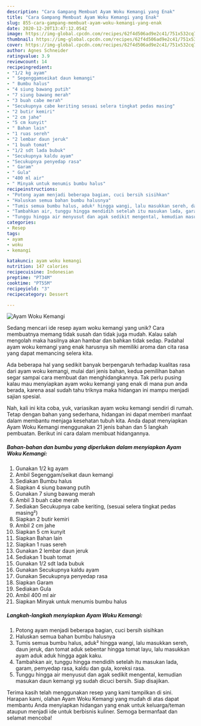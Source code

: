 ```yaml
---
description: "Cara Gampang Membuat Ayam Woku Kemangi yang Enak"
title: "Cara Gampang Membuat Ayam Woku Kemangi yang Enak"
slug: 855-cara-gampang-membuat-ayam-woku-kemangi-yang-enak
date: 2020-12-20T13:47:12.054Z
image: https://img-global.cpcdn.com/recipes/62f4d506ad9e2c41/751x532cq70/ayam-woku-kemangi-foto-resep-utama.jpg
thumbnail: https://img-global.cpcdn.com/recipes/62f4d506ad9e2c41/751x532cq70/ayam-woku-kemangi-foto-resep-utama.jpg
cover: https://img-global.cpcdn.com/recipes/62f4d506ad9e2c41/751x532cq70/ayam-woku-kemangi-foto-resep-utama.jpg
author: Agnes Schneider
ratingvalue: 3.9
reviewcount: 14
recipeingredient:
- "1/2 kg ayam"
- " Segenggamseikat daun kemangi"
- " Bumbu halus"
- "4 siung bawang putih"
- "7 siung bawang merah"
- "3 buah cabe merah"
- "Secukupnya cabe keriting sesuai selera tingkat pedas masing"
- "2 butir kemiri"
- "2 cm jahe"
- "5 cm kunyit"
- " Bahan lain"
- "1 ruas sereh"
- "2 lembar daun jeruk"
- "1 buah tomat"
- "1/2 sdt lada bubuk"
- "Secukupnya kaldu ayam"
- "Secukupnya penyedap rasa"
- " Garam"
- " Gula"
- "400 ml air"
- " Minyak untuk menumis bumbu halus"
recipeinstructions:
- "Potong ayam menjadi beberapa bagian, cuci bersih sisihkan"
- "Haluskan semua bahan bumbu halusnya"
- "Tumis semua bumbu halus, aduk² hingga wangi, lalu masukkan sereh, daun jeruk, dan tomat aduk sebentar hingga tomat layu, lalu masukkan ayam aduk aduk hingga agak kaku."
- "Tambahkan air, tunggu hingga mendidih setelah itu masukan lada, garam, pemyedap rasa, kaldu dan gula, koreksi rasa."
- "Tunggu hingga air menyusut dan agak sedikit mengental, kemudian masukan daun kemangi yg sudah dicuci bersih. Siap disajikan."
categories:
- Resep
tags:
- ayam
- woku
- kemangi

katakunci: ayam woku kemangi 
nutrition: 147 calories
recipecuisine: Indonesian
preptime: "PT34M"
cooktime: "PT55M"
recipeyield: "3"
recipecategory: Dessert

---
```



![Ayam Woku Kemangi](https://img-global.cpcdn.com/recipes/62f4d506ad9e2c41/751x532cq70/ayam-woku-kemangi-foto-resep-utama.jpg)

Sedang mencari ide resep ayam woku kemangi yang unik? Cara membuatnya memang tidak susah dan tidak juga mudah. Kalau salah mengolah maka hasilnya akan hambar dan bahkan tidak sedap. Padahal ayam woku kemangi yang enak harusnya sih memiliki aroma dan cita rasa yang dapat memancing selera kita.



Ada beberapa hal yang sedikit banyak berpengaruh terhadap kualitas rasa dari ayam woku kemangi, mulai dari jenis bahan, kedua pemilihan bahan segar sampai cara membuat dan menghidangkannya. Tak perlu pusing kalau mau menyiapkan ayam woku kemangi yang enak di mana pun anda berada, karena asal sudah tahu triknya maka hidangan ini mampu menjadi sajian spesial.


Nah, kali ini kita coba, yuk, variasikan ayam woku kemangi sendiri di rumah. Tetap dengan bahan yang sederhana, hidangan ini dapat memberi manfaat dalam membantu menjaga kesehatan tubuh kita. Anda dapat menyiapkan Ayam Woku Kemangi menggunakan 21 jenis bahan dan 5 langkah pembuatan. Berikut ini cara dalam membuat hidangannya.

<!--inarticleads1-->

##### Bahan-bahan dan bumbu yang diperlukan dalam menyiapkan Ayam Woku Kemangi:

1. Gunakan 1/2 kg ayam
1. Ambil  Segenggam/seikat daun kemangi
1. Sediakan  Bumbu halus
1. Siapkan 4 siung bawang putih
1. Gunakan 7 siung bawang merah
1. Ambil 3 buah cabe merah
1. Sediakan Secukupnya cabe keriting, (sesuai selera tingkat pedas masing²)
1. Siapkan 2 butir kemiri
1. Ambil 2 cm jahe
1. Siapkan 5 cm kunyit
1. Siapkan  Bahan lain
1. Siapkan 1 ruas sereh
1. Gunakan 2 lembar daun jeruk
1. Sediakan 1 buah tomat
1. Gunakan 1/2 sdt lada bubuk
1. Gunakan Secukupnya kaldu ayam
1. Gunakan Secukupnya penyedap rasa
1. Siapkan  Garam
1. Sediakan  Gula
1. Ambil 400 ml air
1. Siapkan  Minyak untuk menumis bumbu halus




<!--inarticleads2-->

##### Langkah-langkah menyiapkan Ayam Woku Kemangi:

1. Potong ayam menjadi beberapa bagian, cuci bersih sisihkan
1. Haluskan semua bahan bumbu halusnya
1. Tumis semua bumbu halus, aduk² hingga wangi, lalu masukkan sereh, daun jeruk, dan tomat aduk sebentar hingga tomat layu, lalu masukkan ayam aduk aduk hingga agak kaku.
1. Tambahkan air, tunggu hingga mendidih setelah itu masukan lada, garam, pemyedap rasa, kaldu dan gula, koreksi rasa.
1. Tunggu hingga air menyusut dan agak sedikit mengental, kemudian masukan daun kemangi yg sudah dicuci bersih. Siap disajikan.




Terima kasih telah menggunakan resep yang kami tampilkan di sini. Harapan kami, olahan Ayam Woku Kemangi yang mudah di atas dapat membantu Anda menyiapkan hidangan yang enak untuk keluarga/teman ataupun menjadi ide untuk berbisnis kuliner. Semoga bermanfaat dan selamat mencoba!
